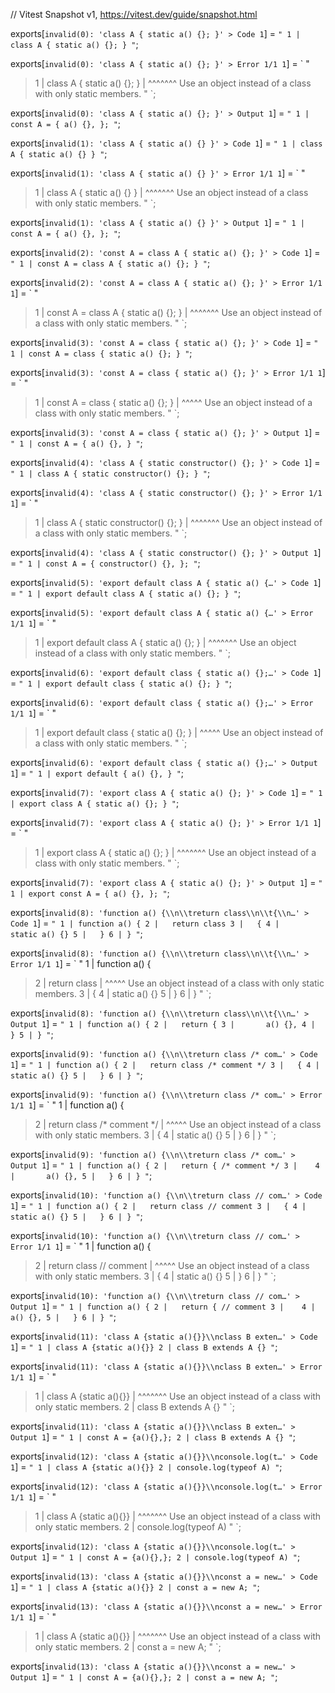 // Vitest Snapshot v1, https://vitest.dev/guide/snapshot.html

exports[`invalid(0): 'class A { static a() {}; }' > Code 1`] = `
"
  1 | class A { static a() {}; }
"
`;

exports[`invalid(0): 'class A { static a() {}; }' > Error 1/1 1`] = `
"
> 1 | class A { static a() {}; }
    | ^^^^^^^ Use an object instead of a class with only static members.
"
`;

exports[`invalid(0): 'class A { static a() {}; }' > Output 1`] = `
"
  1 | const A = { a() {}, };
"
`;

exports[`invalid(1): 'class A { static a() {} }' > Code 1`] = `
"
  1 | class A { static a() {} }
"
`;

exports[`invalid(1): 'class A { static a() {} }' > Error 1/1 1`] = `
"
> 1 | class A { static a() {} }
    | ^^^^^^^ Use an object instead of a class with only static members.
"
`;

exports[`invalid(1): 'class A { static a() {} }' > Output 1`] = `
"
  1 | const A = { a() {}, };
"
`;

exports[`invalid(2): 'const A = class A { static a() {}; }' > Code 1`] = `
"
  1 | const A = class A { static a() {}; }
"
`;

exports[`invalid(2): 'const A = class A { static a() {}; }' > Error 1/1 1`] = `
"
> 1 | const A = class A { static a() {}; }
    |           ^^^^^^^ Use an object instead of a class with only static members.
"
`;

exports[`invalid(3): 'const A = class { static a() {}; }' > Code 1`] = `
"
  1 | const A = class { static a() {}; }
"
`;

exports[`invalid(3): 'const A = class { static a() {}; }' > Error 1/1 1`] = `
"
> 1 | const A = class { static a() {}; }
    |           ^^^^^ Use an object instead of a class with only static members.
"
`;

exports[`invalid(3): 'const A = class { static a() {}; }' > Output 1`] = `
"
  1 | const A = { a() {}, }
"
`;

exports[`invalid(4): 'class A { static constructor() {}; }' > Code 1`] = `
"
  1 | class A { static constructor() {}; }
"
`;

exports[`invalid(4): 'class A { static constructor() {}; }' > Error 1/1 1`] = `
"
> 1 | class A { static constructor() {}; }
    | ^^^^^^^ Use an object instead of a class with only static members.
"
`;

exports[`invalid(4): 'class A { static constructor() {}; }' > Output 1`] = `
"
  1 | const A = { constructor() {}, };
"
`;

exports[`invalid(5): 'export default class A { static a() {…' > Code 1`] = `
"
  1 | export default class A { static a() {}; }
"
`;

exports[`invalid(5): 'export default class A { static a() {…' > Error 1/1 1`] = `
"
> 1 | export default class A { static a() {}; }
    |                ^^^^^^^ Use an object instead of a class with only static members.
"
`;

exports[`invalid(6): 'export default class { static a() {};…' > Code 1`] = `
"
  1 | export default class { static a() {}; }
"
`;

exports[`invalid(6): 'export default class { static a() {};…' > Error 1/1 1`] = `
"
> 1 | export default class { static a() {}; }
    |                ^^^^^ Use an object instead of a class with only static members.
"
`;

exports[`invalid(6): 'export default class { static a() {};…' > Output 1`] = `
"
  1 | export default { a() {}, }
"
`;

exports[`invalid(7): 'export class A { static a() {}; }' > Code 1`] = `
"
  1 | export class A { static a() {}; }
"
`;

exports[`invalid(7): 'export class A { static a() {}; }' > Error 1/1 1`] = `
"
> 1 | export class A { static a() {}; }
    |        ^^^^^^^ Use an object instead of a class with only static members.
"
`;

exports[`invalid(7): 'export class A { static a() {}; }' > Output 1`] = `
"
  1 | export const A = { a() {}, };
"
`;

exports[`invalid(8): 'function a() {\\n\\treturn class\\n\\t{\\n…' > Code 1`] = `
"
  1 | function a() {
  2 | 	return class
  3 | 	{
  4 | 		static a() {}
  5 | 	}
  6 | }
"
`;

exports[`invalid(8): 'function a() {\\n\\treturn class\\n\\t{\\n…' > Error 1/1 1`] = `
"
  1 | function a() {
> 2 | 	return class
    | 	       ^^^^^ Use an object instead of a class with only static members.
  3 | 	{
  4 | 		static a() {}
  5 | 	}
  6 | }
"
`;

exports[`invalid(8): 'function a() {\\n\\treturn class\\n\\t{\\n…' > Output 1`] = `
"
  1 | function a() {
  2 | 	return {
  3 | 		a() {},
  4 | 	}
  5 | }
"
`;

exports[`invalid(9): 'function a() {\\n\\treturn class /* com…' > Code 1`] = `
"
  1 | function a() {
  2 | 	return class /* comment */
  3 | 	{
  4 | 		static a() {}
  5 | 	}
  6 | }
"
`;

exports[`invalid(9): 'function a() {\\n\\treturn class /* com…' > Error 1/1 1`] = `
"
  1 | function a() {
> 2 | 	return class /* comment */
    | 	       ^^^^^ Use an object instead of a class with only static members.
  3 | 	{
  4 | 		static a() {}
  5 | 	}
  6 | }
"
`;

exports[`invalid(9): 'function a() {\\n\\treturn class /* com…' > Output 1`] = `
"
  1 | function a() {
  2 | 	return { /* comment */
  3 | 	
  4 | 		a() {},
  5 | 	}
  6 | }
"
`;

exports[`invalid(10): 'function a() {\\n\\treturn class // com…' > Code 1`] = `
"
  1 | function a() {
  2 | 	return class // comment
  3 | 	{
  4 | 		static a() {}
  5 | 	}
  6 | }
"
`;

exports[`invalid(10): 'function a() {\\n\\treturn class // com…' > Error 1/1 1`] = `
"
  1 | function a() {
> 2 | 	return class // comment
    | 	       ^^^^^ Use an object instead of a class with only static members.
  3 | 	{
  4 | 		static a() {}
  5 | 	}
  6 | }
"
`;

exports[`invalid(10): 'function a() {\\n\\treturn class // com…' > Output 1`] = `
"
  1 | function a() {
  2 | 	return { // comment
  3 | 	
  4 | 		a() {},
  5 | 	}
  6 | }
"
`;

exports[`invalid(11): 'class A {static a(){}}\\nclass B exten…' > Code 1`] = `
"
  1 | class A {static a(){}}
  2 | class B extends A {}
"
`;

exports[`invalid(11): 'class A {static a(){}}\\nclass B exten…' > Error 1/1 1`] = `
"
> 1 | class A {static a(){}}
    | ^^^^^^^ Use an object instead of a class with only static members.
  2 | class B extends A {}
"
`;

exports[`invalid(11): 'class A {static a(){}}\\nclass B exten…' > Output 1`] = `
"
  1 | const A = {a(){},};
  2 | class B extends A {}
"
`;

exports[`invalid(12): 'class A {static a(){}}\\nconsole.log(t…' > Code 1`] = `
"
  1 | class A {static a(){}}
  2 | console.log(typeof A)
"
`;

exports[`invalid(12): 'class A {static a(){}}\\nconsole.log(t…' > Error 1/1 1`] = `
"
> 1 | class A {static a(){}}
    | ^^^^^^^ Use an object instead of a class with only static members.
  2 | console.log(typeof A)
"
`;

exports[`invalid(12): 'class A {static a(){}}\\nconsole.log(t…' > Output 1`] = `
"
  1 | const A = {a(){},};
  2 | console.log(typeof A)
"
`;

exports[`invalid(13): 'class A {static a(){}}\\nconst a = new…' > Code 1`] = `
"
  1 | class A {static a(){}}
  2 | const a = new A;
"
`;

exports[`invalid(13): 'class A {static a(){}}\\nconst a = new…' > Error 1/1 1`] = `
"
> 1 | class A {static a(){}}
    | ^^^^^^^ Use an object instead of a class with only static members.
  2 | const a = new A;
"
`;

exports[`invalid(13): 'class A {static a(){}}\\nconst a = new…' > Output 1`] = `
"
  1 | const A = {a(){},};
  2 | const a = new A;
"
`;
